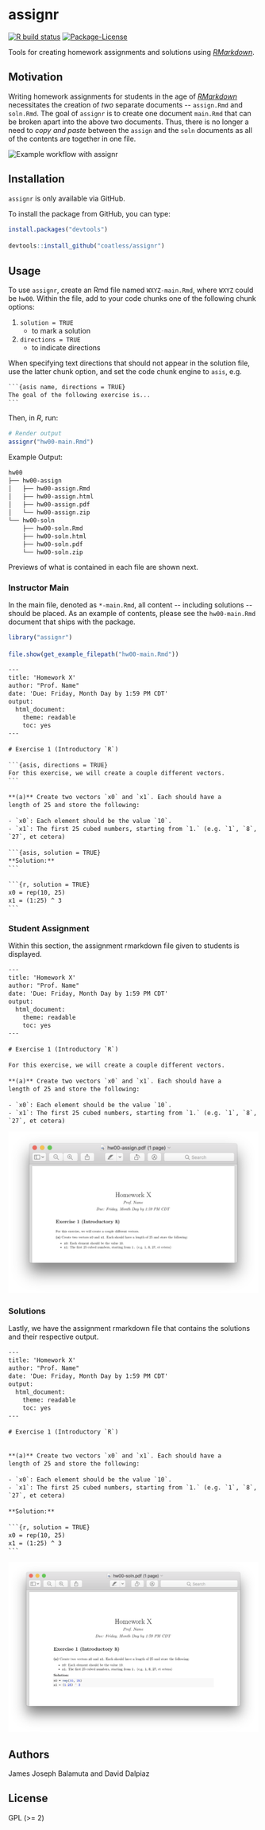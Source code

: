 # assignr 

<!-- badges: start -->
[![R build status](https://github.com/r-assist/assignr/workflows/R-CMD-check/badge.svg)](https://github.com/r-assist/assignr/actions)
[![Package-License](http://img.shields.io/badge/license-GPL%20(%3E=2)-brightgreen.svg?style=flat)](http://www.gnu.org/licenses/gpl-2.0.html)
<!-- badges: end -->

Tools for creating homework assignments and solutions using [_RMarkdown_](http://rmarkdown.rstudio.com/).

## Motivation

Writing homework assignments for students in the age of [_RMarkdown_](http://rmarkdown.rstudio.com/) necessitates the creation
of _two_ separate documents -- `assign.Rmd` and `soln.Rmd`.
The goal of `assignr` is to create one document `main.Rmd` that can be broken
apart into the above two documents. Thus, there is no longer a need to 
_copy and paste_ between the `assign` and the `soln` documents as all of the
contents are together in one file.

![Example workflow with `assignr`](https://media.giphy.com/media/l2QEaOm8vqHYG2aNG/giphy.gif)

## Installation

`assignr` is only available via GitHub.

To install the package from GitHub, you can type:

```r
install.packages("devtools")

devtools::install_github("coatless/assignr")
```

## Usage

To use `assignr`, create an Rmd file named `WXYZ-main.Rmd`, where `WXYZ` 
could be `hw00`. Within the file, add to your code chunks one of the following
chunk options:

1. `solution = TRUE`
    - to mark a solution
2. `directions = TRUE` 
    - to indicate directions

When specifying text directions that should not appear in the solution file, use
the latter chunk option, and set the code chunk engine to `asis`, e.g.

````
```{asis name, directions = TRUE}
The goal of the following exercise is... 
```
````

Then, in _R_, run: 

```r
# Render output
assignr("hw00-main.Rmd")
```

Example Output:

```
hw00
├── hw00-assign
│   ├── hw00-assign.Rmd
│   ├── hw00-assign.html
│   ├── hw00-assign.pdf
│   └── hw00-assign.zip
└── hw00-soln
    ├── hw00-soln.Rmd
    ├── hw00-soln.html
    ├── hw00-soln.pdf
    └── hw00-soln.zip
```

Previews of what is contained in each file are shown next.

### Instructor Main

In the main file, denoted as `*-main.Rmd`, all content -- including solutions --
should be placed. As an example of contents, please see the `hw00-main.Rmd`
document that ships with the package.

```r
library("assignr")

file.show(get_example_filepath("hw00-main.Rmd"))
```

````
---
title: 'Homework X'
author: "Prof. Name"
date: 'Due: Friday, Month Day by 1:59 PM CDT'
output:
  html_document:
    theme: readable
    toc: yes
---

# Exercise 1 (Introductory `R`)

```{asis, directions = TRUE}
For this exercise, we will create a couple different vectors.
```

**(a)** Create two vectors `x0` and `x1`. Each should have a
length of 25 and store the following:

- `x0`: Each element should be the value `10`.
- `x1`: The first 25 cubed numbers, starting from `1.` (e.g. `1`, `8`, `27`, et cetera)

```{asis, solution = TRUE}
**Solution:**
```

```{r, solution = TRUE}
x0 = rep(10, 25)
x1 = (1:25) ^ 3
```
````

### Student Assignment

Within this section, the assignment rmarkdown file given to students is displayed.

````
---
title: 'Homework X'
author: "Prof. Name"
date: 'Due: Friday, Month Day by 1:59 PM CDT'
output:
  html_document:
    theme: readable
    toc: yes
---

# Exercise 1 (Introductory `R`)

For this exercise, we will create a couple different vectors.

**(a)** Create two vectors `x0` and `x1`. Each should have a
length of 25 and store the following:

- `x0`: Each element should be the value `10`.
- `x1`: The first 25 cubed numbers, starting from `1.` (e.g. `1`, `8`, `27`, et cetera)
````

![PDF Rendering of `hw00-assign.Rmd`](tools/readme/assignr-assign-pdf.png)

### Solutions 

Lastly, we have the assignment rmarkdown file that contains the solutions
and their respective output.

````
---
title: 'Homework X'
author: "Prof. Name"
date: 'Due: Friday, Month Day by 1:59 PM CDT'
output:
  html_document:
    theme: readable
    toc: yes
---

# Exercise 1 (Introductory `R`)


**(a)** Create two vectors `x0` and `x1`. Each should have a
length of 25 and store the following:

- `x0`: Each element should be the value `10`.
- `x1`: The first 25 cubed numbers, starting from `1.` (e.g. `1`, `8`, `27`, et cetera)

**Solution:**

```{r, solution = TRUE}
x0 = rep(10, 25)
x1 = (1:25) ^ 3
```
````

![PDF Rendering of `hw00-soln.Rmd`](tools/readme/assignr-soln-pdf.png)

## Authors

James Joseph Balamuta and David Dalpiaz

## License

GPL (>= 2)
